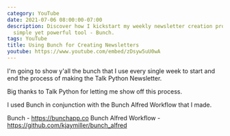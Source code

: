 ```yaml
---
category: YouTube
date: 2021-07-06 08:00:00-07:00
description: Discover how I kickstart my weekly newsletter creation process with a
  simple yet powerful tool - Bunch.
tags: YouTube
title: Using Bunch for Creating Newsletters
youtube: https://www.youtube.com/embed/zDsyw5uU0wA
---
```


I'm going to show y'all the bunch that I use every single week to start and end the process of making the Talk Python Newsletter.

Big thanks to Talk Python for letting me show off this process.

I used Bunch in conjunction with the Bunch Alfred Workflow that I made. 

Bunch - <https://bunchapp.co>
Bunch Alfred Workflow - <https://github.com/kjaymiller/bunch_alfred>